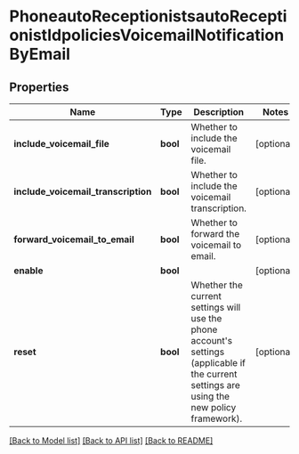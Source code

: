 # PhoneautoReceptionistsautoReceptionistIdpoliciesVoicemailNotificationByEmail

## Properties
Name | Type | Description | Notes
------------ | ------------- | ------------- | -------------
**include_voicemail_file** | **bool** | Whether to include the voicemail file. | [optional] 
**include_voicemail_transcription** | **bool** | Whether to include the voicemail transcription. | [optional] 
**forward_voicemail_to_email** | **bool** | Whether to forward the voicemail to email. | [optional] 
**enable** | **bool** |  | [optional] 
**reset** | **bool** | Whether the current settings will use the phone account&#x27;s settings (applicable if the current settings are using the new policy framework). | [optional] 

[[Back to Model list]](../README.md#documentation-for-models) [[Back to API list]](../README.md#documentation-for-api-endpoints) [[Back to README]](../README.md)

